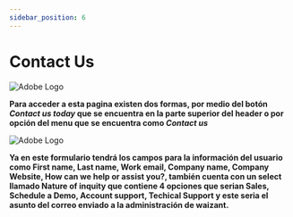 ```yaml
---
sidebar_position: 6
---
```


# Contact Us

![Adobe Logo](/img/store-usuario/13.png "Hover text")

**Para acceder a esta pagina existen dos formas, por medio del botón *Contact us today* que se encuentra en la parte superior del header o por opción del menu que se encuentra como *Contact us***

![Adobe Logo](/img/store-usuario/14.png "Hover text")

**Ya en este formulario tendrá los campos para la información del usuario como First name, Last name, Work email, Company name, Company Website, How can we help or assist you?, también cuenta con un select llamado Nature of inquity que contiene 4 opciones que serian Sales, Schedule a Demo, Account support, Techical Support y este seria el asunto del correo enviado a la administración de waizant.**
